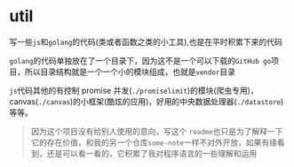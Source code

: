 # util

写一些`js`和`golang`的代码(类或者函数之类的小工具),也是在平时积累下来的代码

`golang`的代码单独放在了一个目录下，因为这不是一个可以下载的`GitHub go`项目，所以目录结构就是一个一个小的模块组成，也就是`vendor`目录

`js`代码其他的有控制 promise 并发(`./promiselimit`)的模块(爬虫专用)，canvas(`./canvas`)的小框架(酷炫的应用)，好用的中央数据处理器(`./datastore`)等等。

> 因为这个项目没有给别人使用的意向，写这个 `readme`也只是为了解释一下它的存在价值，和我的另一个仓库`some-note`一样不对外开放，如果有缘看到，还是可以看一看的，它积累了我对程序语言的一些理解和运用
